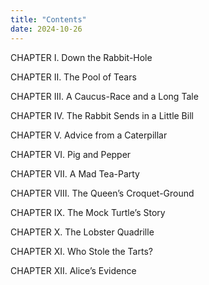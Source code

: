 ```yaml
---
title: "Contents"
date: 2024-10-26
---
```



CHAPTER I.	Down the Rabbit-Hole

CHAPTER II.	The Pool of Tears

CHAPTER III.	A Caucus-Race and a Long Tale

CHAPTER IV.	The Rabbit Sends in a Little Bill

CHAPTER V.	Advice from a Caterpillar

CHAPTER VI.	Pig and Pepper

CHAPTER VII.	A Mad Tea-Party

CHAPTER VIII.	The Queen’s Croquet-Ground

CHAPTER IX.	The Mock Turtle’s Story

CHAPTER X.	The Lobster Quadrille

CHAPTER XI.	Who Stole the Tarts?

CHAPTER XII.	Alice’s Evidence
